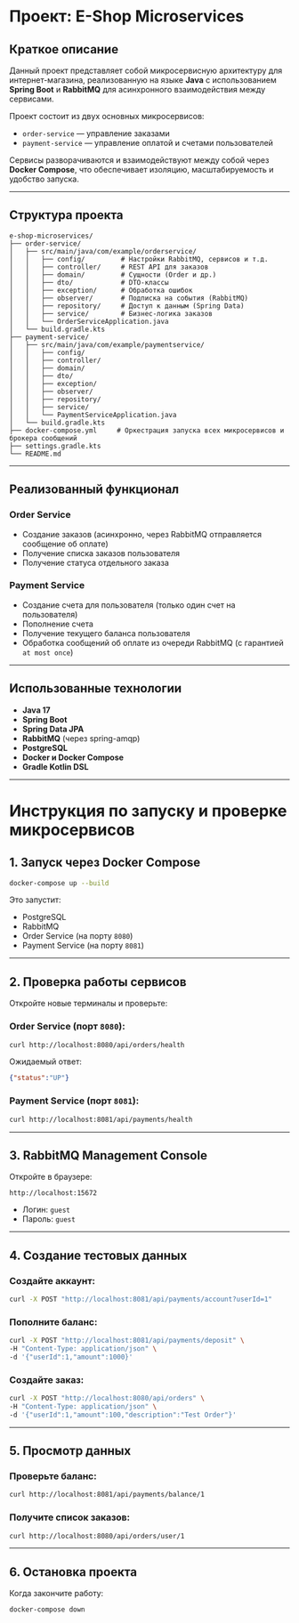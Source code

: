 # Проект: E-Shop Microservices

## Краткое описание

Данный проект представляет собой микросервисную архитектуру для интернет-магазина, реализованную на языке **Java** с использованием **Spring Boot** и **RabbitMQ** для асинхронного взаимодействия между сервисами.

Проект состоит из двух основных микросервисов:
- `order-service` — управление заказами
- `payment-service` — управление оплатой и счетами пользователей

Сервисы разворачиваются и взаимодействуют между собой через **Docker Compose**, что обеспечивает изоляцию, масштабируемость и удобство запуска.

---

## Структура проекта

```
e-shop-microservices/
├── order-service/
│   ├── src/main/java/com/example/orderservice/
│   │   ├── config/         # Настройки RabbitMQ, сервисов и т.д.
│   │   ├── controller/     # REST API для заказов
│   │   ├── domain/         # Сущности (Order и др.)
│   │   ├── dto/            # DTO-классы
│   │   ├── exception/      # Обработка ошибок
│   │   ├── observer/       # Подписка на события (RabbitMQ)
│   │   ├── repository/     # Доступ к данным (Spring Data)
│   │   ├── service/        # Бизнес-логика заказов
│   │   └── OrderServiceApplication.java
│   └── build.gradle.kts
├── payment-service/
│   ├── src/main/java/com/example/paymentservice/
│   │   ├── config/
│   │   ├── controller/
│   │   ├── domain/
│   │   ├── dto/
│   │   ├── exception/
│   │   ├── observer/
│   │   ├── repository/
│   │   ├── service/
│   │   └── PaymentServiceApplication.java
│   └── build.gradle.kts
├── docker-compose.yml     # Оркестрация запуска всех микросервисов и брокера сообщений
├── settings.gradle.kts
└── README.md
```

---

## Реализованный функционал

### Order Service
- Создание заказов (асинхронно, через RabbitMQ отправляется сообщение об оплате)
- Получение списка заказов пользователя
- Получение статуса отдельного заказа

### Payment Service
- Создание счета для пользователя (только один счет на пользователя)
- Пополнение счета
- Получение текущего баланса пользователя
- Обработка сообщений об оплате из очереди RabbitMQ (с гарантией `at most once`)

---

## Использованные технологии

- **Java 17**
- **Spring Boot**
- **Spring Data JPA**
- **RabbitMQ** (через spring-amqp)
- **PostgreSQL**
- **Docker и Docker Compose**
- **Gradle Kotlin DSL**

---


# Инструкция по запуску и проверке микросервисов

## 1. Запуск через Docker Compose

```bash
docker-compose up --build
```

Это запустит:

- PostgreSQL
- RabbitMQ
- Order Service (на порту `8080`)
- Payment Service (на порту `8081`)

---

## 2. Проверка работы сервисов

Откройте новые терминалы и проверьте:

### Order Service (порт `8080`):

```bash
curl http://localhost:8080/api/orders/health
```

Ожидаемый ответ:

```json
{"status":"UP"}
```

### Payment Service (порт `8081`):

```bash
curl http://localhost:8081/api/payments/health
```

---

## 3. RabbitMQ Management Console

Откройте в браузере:

```
http://localhost:15672
```

- Логин: `guest`
- Пароль: `guest`

---

## 4. Создание тестовых данных

### Создайте аккаунт:

```bash
curl -X POST "http://localhost:8081/api/payments/account?userId=1"
```

### Пополните баланс:

```bash
curl -X POST "http://localhost:8081/api/payments/deposit" \
-H "Content-Type: application/json" \
-d '{"userId":1,"amount":1000}'
```

### Создайте заказ:

```bash
curl -X POST "http://localhost:8080/api/orders" \
-H "Content-Type: application/json" \
-d '{"userId":1,"amount":100,"description":"Test Order"}'
```

---

## 5. Просмотр данных

### Проверьте баланс:

```bash
curl http://localhost:8081/api/payments/balance/1
```

### Получите список заказов:

```bash
curl http://localhost:8080/api/orders/user/1
```

---

## 6. Остановка проекта

Когда закончите работу:

```bash
docker-compose down
```
